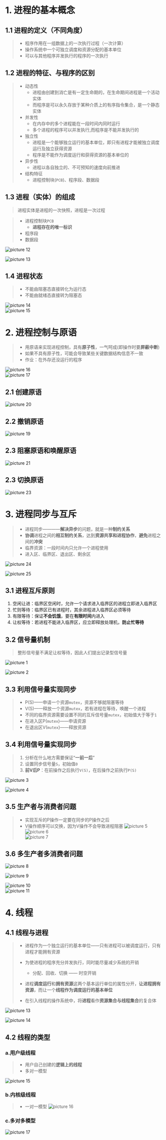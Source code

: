 # 1. 进程的基本概念

## 1.1 进程的定义（不同角度）

> - 程序作用在一组数据上的一次执行过程（一次计算）
> - 操作系统中一个可独立调度和资源分配的基本单位
> - 可以与其他程序并发执行的程序的一次执行

## 1.2 进程的特征、与程序的区别
> - 动态性
>   - 进程由创建到消亡是有一定生命期的，在生命期间进程是一个活动实体
>   - 而程序是可以永久存放于某种介质上的有序指令集合，是一个静态实体
> - 并发性
>   - 在内存中的多个进程能在一段时间内同时运行
>   - 多个进程的程序可以并发执行,而程序是不能并发执行的
> - 独立性
>   - 进程是一个能够独立运行的基本单位，即只有进程才能被独立调度运行及独立获得资源
>   - 程序是不能作为调度运行和获得资源的基本单位的
> - 异步性
>   - 进程以各自独立的、不可预知的速度向前推进
> - 结构特征
>   - 进程控制块(`PCB`)、程序段、数据段

## 1.3 进程（实体）的组成

> 进程实体是进程的一次快照，进程是一次过程

> - 进程控制块`PCB`
>   - **进程存在的唯一标识**
> - 程序段
> - 数据段


![picture 12](../assets/aaafcefa310d0a6bf71d3edb960fe36ba8898059eab37f5e6567a121fda032af.png)  

![picture 13](../assets/3e89564806fb5807c801d540c6a9f8173fad76c5bc344522a1ebfec0d2c5f97d.png)  


## 1.4 进程状态
> - 不能由阻塞态直接转化为运行态
> - 不能由就绪态直接转为阻塞态

![picture 14](../assets/d5a5ffde0f69a47b77114be6d8f0bb073eb11fe1fa27558a9220b3e7a9efb3ea.png)  
![picture 15](../assets/346b85af06b5f922bd6691984959b6574ed583f5eac3fc46ff5d24c5e47891ef.png)  

# 2. 进程控制与原语
> - 用原语来实现进程控制，具有**原子性**，一气呵成(即操作时要**屏蔽中断**)
> - 如果不具有原子性，可能会导致某些关键数据结构信息不一致
> - 作业：在外存还没运行的程序

![picture 16](../assets/772ca811ec57ae34031ce2465ec1de54886f21a52a1aa7a6af01798fe0382505.png)  
![picture 17](../assets/7764d122eeece6294d3b8f3dc2413559fe62c9efc697ad1b504ed57d397e3765.png)  
## 2.1 创建原语
![picture 20](../assets/c217b95a0ce0706a7cc0ae16a6bf85987efd25c51879316b1566ee7383e86cd6.png)  


## 2.2 撤销原语
![picture 19](../assets/3a96b7fb04f51c421bf08dddca3577642a11728c7298aea4c44279f0c843cafe.png)  

## 2.3 阻塞原语和唤醒原语

![picture 21](../assets/39c911b651b08db66a863983b0679b88b4119d1091de5ec7355ac49aa56dacc3.png)  

## 2.3 切换原语
![picture 23](../assets/7869df9c9dfb792b2a1d2f9da196498eb80e93d5e6df4477d5a397f374765f8b.png)  


# 3. 进程同步与互斥
> - 进程同步————**解决异步**的问题，就是一种**制约关系**
> - **协调**进程之间的**相互制约关系**，达到**资源共享和进程协作**，**避免**进程之间的**冲突**
> - 临界资源：一段时间内只允许一个进程使用
> - 进入区、临界区、退出区、剩余区

![picture 24](../assets/a1c8574b5318eff18188b0bd8a90c72f8fe347a22f438acb3411eb686a00ff62.png)  

![picture 25](../assets/38da5ae85232ad15253265418f7d2741a625fa68e82ebef66eabf2de412c8565.png)  

## 3.1 进程互斥原则


1. 空闲让进：临界区空闲时，允许一个请求进入临界区的进程立即进入临界区
2. 忙则等待：临界区已有进程时，其余进程进入临界区必须等待
3. 有限等待：保证**不会饥饿**，要在**有限时间**内进入
4. 让权等待：若进程不能进入临界区，应立即释放处理机，**防止忙等待**

## 3.2 信号量机制

> 整形信号量不满足让权等待，因此人们提出记录型信号量

![picture 1](../assets/6d95c2415367b88e89bd78fbf894f3c411fa605ef95dfb404e6e08498cdbbd06.png)  

![picture 2](../assets/33235fd26231e06728503451d3a594150601961688eee3907df8248566adc910.png)  


## 3.3 利用信号量实现同步
> - P(S)——申请一个资源`mutex`，资源不够就阻塞等待
> - V(S)——释放一个资源`mutex`，若有进程在等待，唤醒一个进程
> - 不同的临界资源需要设置不同的互斥信号量`mutex`，初始值大于等于`1`
> - 在进入区P(`mutex`)——申请资源
> - 在退出区V(`mutex`)——释放资源

## 3.4 利用信号量实现同步
> 1. 分析在什么地方需要保证“**一前一后**”
> 2. 设置同步信号量`S`，初始值`0`
> 3. **前V后P**：在前操作之后执行`V(S)`，在后操作之前执行`P(S)`


![picture 3](../assets/8f9ace91656039c4b8264933dc6f7186ddc8e6983711bc27898e7e8197f9c4e1.png)  

![picture 4](../assets/c4741a9f7d6089a2b34e44eeadfc9f66fa33655642dc79239684f043bd7790e8.png)  

## 3.5 生产者与消费者问题
> - 实现互斥的P操作一定要在同步的P操作之后
> - V操作顺序可以交换，因为V操作不会导致进程阻塞
![picture 5](../assets/f48f63fea93a366b13619e7e289174047e90f089c2d05cbf9a56b8c7f4627a3f.png)  
![picture 6](../assets/de27b78cd4455c0a0b2179c6295b1c3f11fb6d8a5e9e937c3397fb46fedb2dfc.png)  
![picture 7](../assets/c387faecbe98284ad544137bb55de38d291a004cb2d859f0457148c403fc774f.png)  

## 3.6 多生产者多消费者问题
![picture 8](../assets/2379ca0f7761433e90a6cee7aa8c99688bdecaa4fbce8d6ed0e02f927c36ec0b.png)  

![picture 9](../assets/ae215592694318a1f095a39b1eab7b1a5d7ed7f4a02408ea06475afc7862c0e9.png)  

![picture 10](../assets/19bbd0b8977a1da059a2db91974e47fc3de6a87c8fd26e7cf8a3ed7871b34cee.png)  
![picture 11](../assets/8c6cb4962c1b8d29e3f5d16eec6aaef25717e7e66b2b4b03341b26a0649e1181.png)  

# 4. 线程
## 4.1 线程与进程
> - 进程作为一个独立运行的基本单位——只有进程可以被调度运行，只有进程才能拥有资源
> 
> - 为使进程的程序充分并发执行，同时能尽量减少系统的开销
>   - 分配、回收、切换 —— 时空开销
> - 进程**调度运行**和**拥有资源**这两个基本运行单位的属性分开，**让进程拥有资源**，而让一个**线程作为调度运行的基本单位**
> 
> - 在引入线程的操作系统中，将**进程**看作**资源集合与线程集合**的复合体

![picture 13](../assets/c9931f37bf1c5c9e0b98c259c363800f64403bfb575d2505d53a33fa9d3eb094.png)  

![picture 14](../assets/164cbf48f8ad2a9eeb05a8d6333b4a9da1f448ddbd0c689c885187658ddaa3e6.png)  

## 4.2 线程的类型

### a.用户级线程

> - 用户自己创建的**逻辑上的线程**
> - 多对一模型

![picture 15](../assets/135d427f2ab05105e8626f915f9c890544685ff9f5d0b92846811c0ef37fff2f.png)  

### b.内核级线程
> - 一对一模型
 ![picture 16](../assets/6f1f0de40e9e8f85d31fca708d147902433b3c748551d71f29a25509b73e4b04.png)  


### c.多对多模型

![picture 17](../assets/f6f682f0529a09ab07095dec325bb020ac3b1dfd3e041832fc537ab2367698d6.png)  
